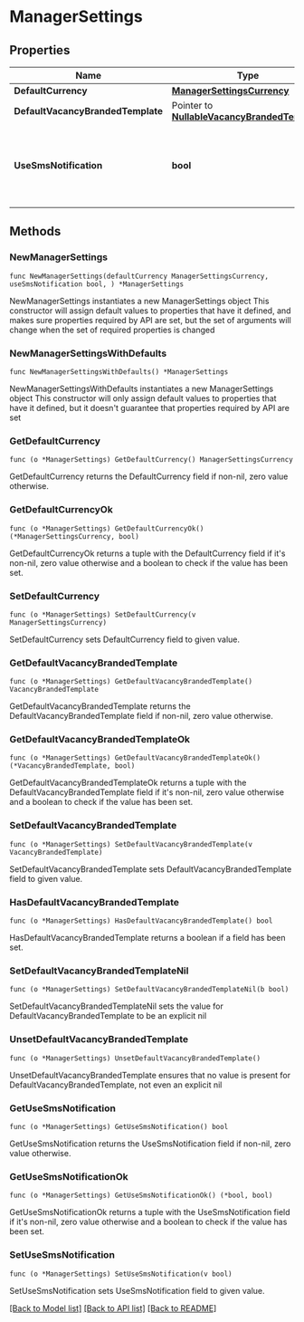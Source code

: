 # ManagerSettings

## Properties

Name | Type | Description | Notes
------------ | ------------- | ------------- | -------------
**DefaultCurrency** | [**ManagerSettingsCurrency**](ManagerSettingsCurrency.md) |  | 
**DefaultVacancyBrandedTemplate** | Pointer to [**NullableVacancyBrandedTemplate**](VacancyBrandedTemplate.md) |  | [optional] 
**UseSmsNotification** | **bool** | Предпочтение по использованию флага &#x60;send_sms&#x60; при [приглашении соискателя](#tag/Otklikipriglasheniya-rabotodatelya/operation/invite-applicant-to-vacancy)  | 

## Methods

### NewManagerSettings

`func NewManagerSettings(defaultCurrency ManagerSettingsCurrency, useSmsNotification bool, ) *ManagerSettings`

NewManagerSettings instantiates a new ManagerSettings object
This constructor will assign default values to properties that have it defined,
and makes sure properties required by API are set, but the set of arguments
will change when the set of required properties is changed

### NewManagerSettingsWithDefaults

`func NewManagerSettingsWithDefaults() *ManagerSettings`

NewManagerSettingsWithDefaults instantiates a new ManagerSettings object
This constructor will only assign default values to properties that have it defined,
but it doesn't guarantee that properties required by API are set

### GetDefaultCurrency

`func (o *ManagerSettings) GetDefaultCurrency() ManagerSettingsCurrency`

GetDefaultCurrency returns the DefaultCurrency field if non-nil, zero value otherwise.

### GetDefaultCurrencyOk

`func (o *ManagerSettings) GetDefaultCurrencyOk() (*ManagerSettingsCurrency, bool)`

GetDefaultCurrencyOk returns a tuple with the DefaultCurrency field if it's non-nil, zero value otherwise
and a boolean to check if the value has been set.

### SetDefaultCurrency

`func (o *ManagerSettings) SetDefaultCurrency(v ManagerSettingsCurrency)`

SetDefaultCurrency sets DefaultCurrency field to given value.


### GetDefaultVacancyBrandedTemplate

`func (o *ManagerSettings) GetDefaultVacancyBrandedTemplate() VacancyBrandedTemplate`

GetDefaultVacancyBrandedTemplate returns the DefaultVacancyBrandedTemplate field if non-nil, zero value otherwise.

### GetDefaultVacancyBrandedTemplateOk

`func (o *ManagerSettings) GetDefaultVacancyBrandedTemplateOk() (*VacancyBrandedTemplate, bool)`

GetDefaultVacancyBrandedTemplateOk returns a tuple with the DefaultVacancyBrandedTemplate field if it's non-nil, zero value otherwise
and a boolean to check if the value has been set.

### SetDefaultVacancyBrandedTemplate

`func (o *ManagerSettings) SetDefaultVacancyBrandedTemplate(v VacancyBrandedTemplate)`

SetDefaultVacancyBrandedTemplate sets DefaultVacancyBrandedTemplate field to given value.

### HasDefaultVacancyBrandedTemplate

`func (o *ManagerSettings) HasDefaultVacancyBrandedTemplate() bool`

HasDefaultVacancyBrandedTemplate returns a boolean if a field has been set.

### SetDefaultVacancyBrandedTemplateNil

`func (o *ManagerSettings) SetDefaultVacancyBrandedTemplateNil(b bool)`

 SetDefaultVacancyBrandedTemplateNil sets the value for DefaultVacancyBrandedTemplate to be an explicit nil

### UnsetDefaultVacancyBrandedTemplate
`func (o *ManagerSettings) UnsetDefaultVacancyBrandedTemplate()`

UnsetDefaultVacancyBrandedTemplate ensures that no value is present for DefaultVacancyBrandedTemplate, not even an explicit nil
### GetUseSmsNotification

`func (o *ManagerSettings) GetUseSmsNotification() bool`

GetUseSmsNotification returns the UseSmsNotification field if non-nil, zero value otherwise.

### GetUseSmsNotificationOk

`func (o *ManagerSettings) GetUseSmsNotificationOk() (*bool, bool)`

GetUseSmsNotificationOk returns a tuple with the UseSmsNotification field if it's non-nil, zero value otherwise
and a boolean to check if the value has been set.

### SetUseSmsNotification

`func (o *ManagerSettings) SetUseSmsNotification(v bool)`

SetUseSmsNotification sets UseSmsNotification field to given value.



[[Back to Model list]](../README.md#documentation-for-models) [[Back to API list]](../README.md#documentation-for-api-endpoints) [[Back to README]](../README.md)



